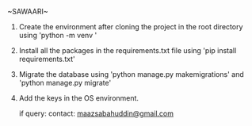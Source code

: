 ~SAWAARI~

1. Create the environment after cloning the project in the root directory using 'python -m venv <env-name>'
2. Install all the packages in the requirements.txt file using 'pip install requirements.txt'
3. Migrate the database using 'python manage.py makemigrations' and 'python manage.py migrate'
4. Add the keys in the OS environment.
    
   if query:
        contact: maazsabahuddin@gmail.com

